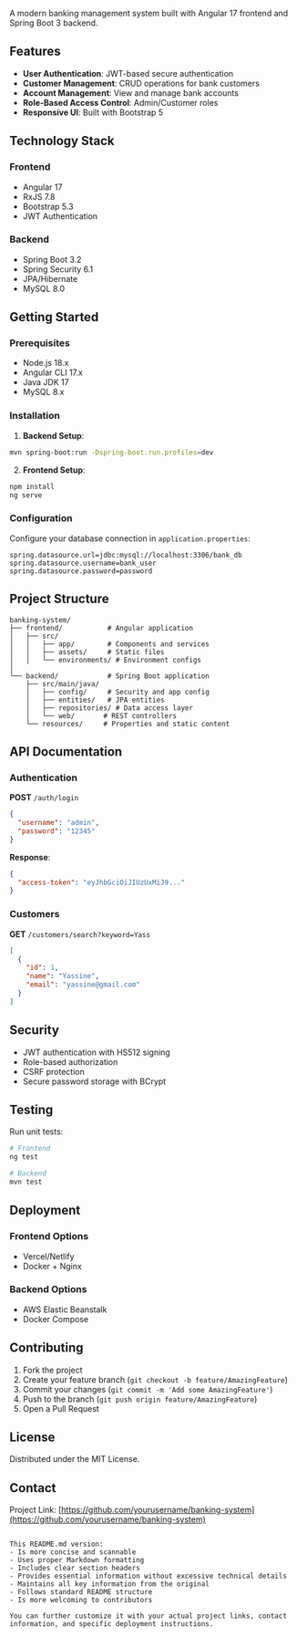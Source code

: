 

A modern banking management system built with Angular 17 frontend and Spring Boot 3 backend.

## Features

- **User Authentication**: JWT-based secure authentication
- **Customer Management**: CRUD operations for bank customers
- **Account Management**: View and manage bank accounts
- **Role-Based Access Control**: Admin/Customer roles
- **Responsive UI**: Built with Bootstrap 5

## Technology Stack

### Frontend
- Angular 17
- RxJS 7.8
- Bootstrap 5.3
- JWT Authentication

### Backend
- Spring Boot 3.2
- Spring Security 6.1
- JPA/Hibernate
- MySQL 8.0

## Getting Started

### Prerequisites
- Node.js 18.x
- Angular CLI 17.x
- Java JDK 17
- MySQL 8.x

### Installation

1. **Backend Setup**:
```bash
mvn spring-boot:run -Dspring-boot.run.profiles=dev
```

2. **Frontend Setup**:
```bash
npm install
ng serve
```

### Configuration
Configure your database connection in `application.properties`:
```properties
spring.datasource.url=jdbc:mysql://localhost:3306/bank_db
spring.datasource.username=bank_user
spring.datasource.password=password
```

## Project Structure

```
banking-system/
├── frontend/           # Angular application
│   ├── src/
│   │   ├── app/        # Components and services
│   │   ├── assets/     # Static files
│   │   └── environments/ # Environment configs
│
└── backend/            # Spring Boot application
    ├── src/main/java/
    │   ├── config/     # Security and app config
    │   ├── entities/   # JPA entities
    │   ├── repositories/ # Data access layer
    │   └── web/       # REST controllers
    └── resources/     # Properties and static content
```

## API Documentation

### Authentication
**POST** `/auth/login`
```json
{
  "username": "admin",
  "password": "12345"
}
```

**Response**:
```json
{
  "access-token": "eyJhbGciOiJIUzUxMiJ9..."
}
```

### Customers
**GET** `/customers/search?keyword=Yass`
```json
[
  {
    "id": 1,
    "name": "Yassine",
    "email": "yassine@gmail.com"
  }
]
```

## Security

- JWT authentication with HS512 signing
- Role-based authorization
- CSRF protection
- Secure password storage with BCrypt

## Testing

Run unit tests:
```bash
# Frontend
ng test

# Backend
mvn test
```

## Deployment

### Frontend Options
- Vercel/Netlify
- Docker + Nginx

### Backend Options
- AWS Elastic Beanstalk
- Docker Compose

## Contributing

1. Fork the project
2. Create your feature branch (`git checkout -b feature/AmazingFeature`)
3. Commit your changes (`git commit -m 'Add some AmazingFeature'`)
4. Push to the branch (`git push origin feature/AmazingFeature`)
5. Open a Pull Request

## License

Distributed under the MIT License.

## Contact

Project Link: [https://github.com/yourusername/banking-system](https://github.com/yourusername/banking-system)
```

This README.md version:
- Is more concise and scannable
- Uses proper Markdown formatting
- Includes clear section headers
- Provides essential information without excessive technical details
- Maintains all key information from the original
- Follows standard README structure
- Is more welcoming to contributors

You can further customize it with your actual project links, contact information, and specific deployment instructions.
